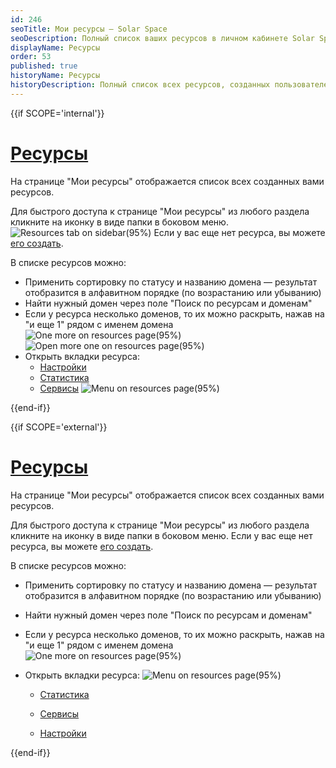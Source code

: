 ```yaml
---
id: 246
seoTitle: Мои ресурсы — Solar Space
seoDescription: Полный список ваших ресурсов в личном кабинете Solar Space. На странице «Мои ресурсы» отображаются все созданные вами ресурсы. Поставьте под защиту домен, чтобы обеспечить безопасность вашего сайта
displayName: Ресурсы
order: 53
published: true
historyName: Ресурсы
historyDescription: Полный список всех ресурсов, созданных пользователем
---
```




{{if SCOPE='internal'}}

# [Ресурсы](my-resources-page)

На странице "Мои ресурсы" отображается список всех созданных вами ресурсов.

Для быстрого доступа к странице "Мои ресурсы" из любого раздела кликните на иконку в виде папки в боковом меню.
![Resources tab on sidebar(95%)](https://img.solarspace.pro/docs/resources-on-sidebar.jpg "Вкладка 'Мои ресурсы' в боковом меню")
Если у вас еще нет ресурса, вы можете [его создать]([205]).

В списке ресурсов можно: 
- Применить сортировку по статусу и названию домена — результат отобразится в алфавитном порядке (по возрастанию или убыванию)
- Найти нужный домен через поле "Поиск по ресурсам и доменам"
- Если у ресурса несколько доменов, то их можно раскрыть, нажав на "и еще 1" рядом с именем домена
![One more on resources page(95%)](https://img.solarspace.pro/docs/more-one-on-resources-page.jpg "Скрытый блок доменов на странице ресурсов")
![Open more one on resources page(95%)](https://img.solarspace.pro/docs/open-more-one-on-resources-page.jpg "Раскрытый блок доменов на странице ресурсов")
- Открыть вкладки ресурса:
    - [Настройки]([249])
    - [Статистика]([247])
    - [Сервисы]([248])
    ![Menu on resources page(95%)](https://img.solarspace.pro/docs/menu-on-resources-page.jpg "Меню на странице ресурсов")


{{end-if}}

{{if SCOPE='external'}}

# [Ресурсы](my-resources-page)

На странице "Мои ресурсы" отображается список всех созданных вами ресурсов.

Для быстрого доступа к странице "Мои ресурсы" из любого раздела кликните на иконку в виде папки в боковом меню.
Если у вас еще нет ресурса, вы можете [его создать]([300]).

В списке ресурсов можно: 
- Применить сортировку по статусу и названию домена — результат отобразится в алфавитном порядке (по возрастанию или убыванию)

- Найти нужный домен через поле "Поиск по ресурсам и доменам"

- Если у ресурса несколько доменов, то их можно раскрыть, нажав на "и еще 1" рядом с именем домена
![One more on resources page(95%)](https://img.solarspace.pro/docs/partners/resources/more-one-on-resources-page.png "Скрытый блок доменов на странице ресурсов")

- Открыть вкладки ресурса:
 ![Menu on resources page(95%)](https://img.solarspace.pro/docs/partners/resources/menu-on-resources-page.png "Меню на странице ресурсов")
   
    - [Статистика]([247])
   
    - [Сервисы]([248])
   
    - [Настройки]([249])
   
      

{{end-if}}